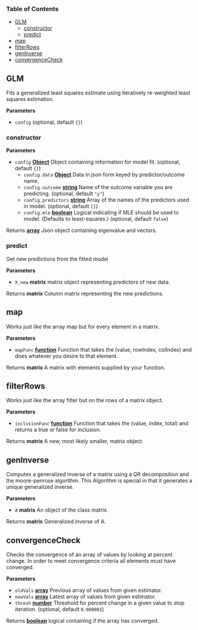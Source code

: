 <!-- Generated by documentation.js. Update this documentation by updating the source code. -->

### Table of Contents

-   [GLM](#glm)
    -   [constructor](#constructor)
    -   [predict](#predict)
-   [map](#map)
-   [filterRows](#filterrows)
-   [genInverse](#geninverse)
-   [convergenceCheck](#convergencecheck)

## GLM

Fits a generalized least squares estimate using iteratively re-weighted least squares estimation.

**Parameters**

-   `config`   (optional, default `{}`)

### constructor

**Parameters**

-   `config` **[Object](https://developer.mozilla.org/en-US/docs/Web/JavaScript/Reference/Global_Objects/Object)** Object containing information for model fit. (optional, default `{}`)
    -   `config.data` **[Object](https://developer.mozilla.org/en-US/docs/Web/JavaScript/Reference/Global_Objects/Object)** Data in json form keyed by predictor/outcome name.
    -   `config.outcome` **[string](https://developer.mozilla.org/en-US/docs/Web/JavaScript/Reference/Global_Objects/String)** Name of the outcome variable you are predicting. (optional, default `"y"`)
    -   `config.predictors` **[string](https://developer.mozilla.org/en-US/docs/Web/JavaScript/Reference/Global_Objects/String)** Array of the names of the predictors used in model. (optional, default `[]`)
    -   `config.mle` **[boolean](https://developer.mozilla.org/en-US/docs/Web/JavaScript/Reference/Global_Objects/Boolean)** Logical indicating if MLE should be used to model. (Defaults to least-squares.) (optional, default `false`)

Returns **[array](https://developer.mozilla.org/en-US/docs/Web/JavaScript/Reference/Global_Objects/Array)** Json object containing eigenvalue and vectors.

### predict

Get new predictions from the fitted model

**Parameters**

-   `X_new` **matrix** matrix object representing predictors of new data.

Returns **matrix** Column matrix representing the new predictions.

## map

Works just like the array map but for every element in a matrix.

**Parameters**

-   `mapFunc` **[function](https://developer.mozilla.org/en-US/docs/Web/JavaScript/Reference/Statements/function)** Function that takes the (value, rowIndex, colIndex) and does whatever you desire to that element.

Returns **matrix** A matrix with elements supplied by your function.

## filterRows

Works just like the array filter but on the rows of a matrix object.

**Parameters**

-   `inclusionFunc` **[function](https://developer.mozilla.org/en-US/docs/Web/JavaScript/Reference/Statements/function)** Function that takes the (value, index, total) and returns a true or false for inclusion.

Returns **matrix** A new, most likely smaller, matrix object.

## genInverse

Computes a generalized inverse of a matrix using a QR decomposition and the moore-penrose algorithm.
This Algorithm is special in that it generates a unique generalized inverse.

**Parameters**

-   `A` **matrix** An object of the class matrix.

Returns **matrix** Generalized inverse of A.

## convergenceCheck

Checks the convergence of an array of values by looking at percent change. In order to meet convergence criteria all elements must have converged.

**Parameters**

-   `oldVals` **[array](https://developer.mozilla.org/en-US/docs/Web/JavaScript/Reference/Global_Objects/Array)** Previous array of values from given estimator.
-   `newVals` **[array](https://developer.mozilla.org/en-US/docs/Web/JavaScript/Reference/Global_Objects/Array)** Latest array of values from given estimator.
-   `thresh` **[number](https://developer.mozilla.org/en-US/docs/Web/JavaScript/Reference/Global_Objects/Number)** Threshold for percent change in a given value to stop iteration. (optional, default `0.000001`)

Returns **[boolean](https://developer.mozilla.org/en-US/docs/Web/JavaScript/Reference/Global_Objects/Boolean)** logical containing if the array has converged.
